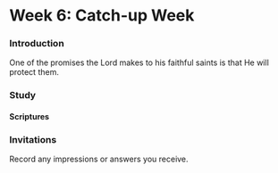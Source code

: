 # Week 6: Catch-up Week

### Introduction

One of the promises the Lord makes to his faithful saints is that He will protect them. 

### Study



#### Scriptures

### Invitations


Record any impressions or answers you receive.

